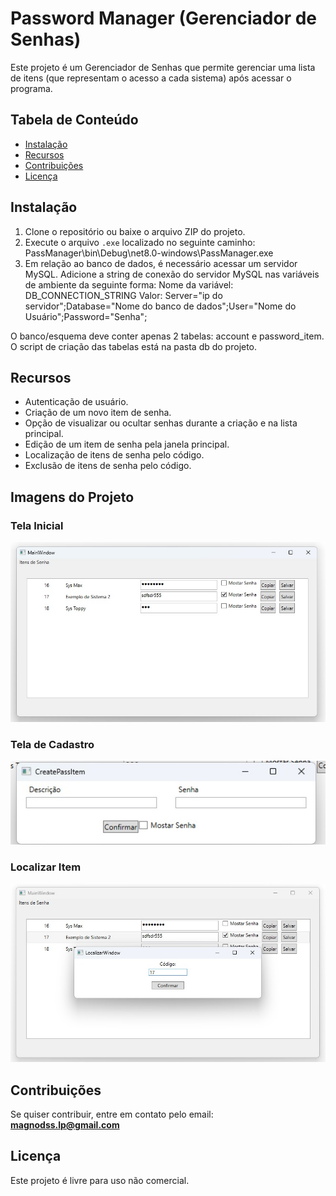 ﻿# Password Manager (Gerenciador de Senhas)

Este projeto é um Gerenciador de Senhas que permite gerenciar uma lista de itens (que representam o acesso a cada sistema) após acessar o programa.

## Tabela de Conteúdo

- [Instalação](#instalação)
- [Recursos](#recursos)
- [Contribuições](#contribuições)
- [Licença](#licença)

## Instalação

1. Clone o repositório ou baixe o arquivo ZIP do projeto.
2. Execute o arquivo `.exe` localizado no seguinte caminho: PassManager\bin\Debug\net8.0-windows\PassManager.exe
3. Em relação ao banco de dados, é necessário acessar um servidor MySQL. Adicione a string de conexão do servidor MySQL nas variáveis de ambiente da seguinte forma:
Nome da variável: DB_CONNECTION_STRING
Valor: Server="ip do servidor";Database="Nome do banco de dados";User="Nome do Usuário";Password="Senha";

O banco/esquema deve conter apenas 2 tabelas: account e password_item. O script de criação das tabelas está na pasta db do projeto.

## Recursos

- Autenticação de usuário.
- Criação de um novo item de senha.
- Opção de visualizar ou ocultar senhas durante a criação e na lista principal.
- Edição de um item de senha pela janela principal.
- Localização de itens de senha pelo código.
- Exclusão de itens de senha pelo código.

## Imagens do Projeto

### Tela Inicial
![Tela Inicial](https://github.com/MagnoVJ/PasswordManager/blob/main/Screenshots/Screenshot1.jpg)

### Tela de Cadastro
![Tela de Cadastro](https://github.com/MagnoVJ/PasswordManager/blob/main/Screenshots/Screenshot2.jpg)

### Localizar Item
![Localizar](https://github.com/MagnoVJ/PasswordManager/blob/main/Screenshots/Screenshot3.jpg)

## Contribuições

Se quiser contribuir, entre em contato pelo email:  
**magnodss.lp@gmail.com**

## Licença

Este projeto é livre para uso não comercial.